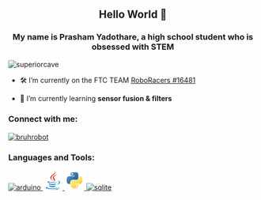 <h2 align="center">Hello World 👋 </h2>
<h3 align="center">My name is Prasham Yadothare, a high school student who is obsessed with STEM</h3>

<p align="left"> <img src="https://komarev.com/ghpvc/?username=superiorcave&label=Profile%20views&color=0e75b6&style=flat" alt="superiorcave" /> </p>

- 🛠️ I’m currently on the FTC TEAM [RoboRacers #16481](https://ftcscout.org/teams/16481)

- 🌱 I’m currently learning **sensor fusion & filters**

<h3 align="left">Connect with me:</h3>
<p align="left">
<a href="https://discord.gg/bruhrobot" target="blank"><img align="center" src="https://raw.githubusercontent.com/rahuldkjain/github-profile-readme-generator/master/src/images/icons/Social/discord.svg" alt="bruhrobot" height="30" width="40" /></a>
</p>

<h3 align="left">Languages and Tools:</h3>
<p align="left"> <a href="https://www.arduino.cc/" target="_blank" rel="noreferrer"> <img src="https://cdn.worldvectorlogo.com/logos/arduino-1.svg" alt="arduino" width="40" height="40"/> </a> <a href="https://www.java.com" target="_blank" rel="noreferrer"> <img src="https://raw.githubusercontent.com/devicons/devicon/master/icons/java/java-original.svg" alt="java" width="40" height="40"/> </a> <a href="https://www.python.org" target="_blank" rel="noreferrer"> <img src="https://raw.githubusercontent.com/devicons/devicon/master/icons/python/python-original.svg" alt="python" width="40" height="40"/> </a> <a href="https://www.sqlite.org/" target="_blank" rel="noreferrer"> <img src="https://www.vectorlogo.zone/logos/sqlite/sqlite-icon.svg" alt="sqlite" width="40" height="40"/> </a> </p>


